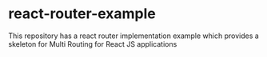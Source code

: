 # react-router-example
This repository has a react router implementation example which provides a skeleton for Multi Routing for React JS applications
